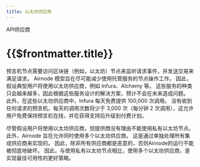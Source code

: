 ```yaml
---
title: 以太坊供应商
---
```


<TitleSpan>API供应商</TitleSpan>

# {{$frontmatter.title}}

<VersionWarning/>

<TOC class="table-of-contents" :include-level="[2,3]" />

预言机节点需要访问区块链（例如，以太坊）节点来监听请求事件，并发送交易来满足请求。 Airnode 模型旨在尽可能减少使用托管服务的节点操作工作。 因此，假设典型用户将使用以太坊供应商，例如 Infura、Alchemy 等。 这些服务的种类只会越来越多，因此根据这些服务设计的解决方案，预计不会在未来造成问题。 此外，在这些以太坊供应商中，Infura 每天免费提供 100,000 次调用。 没有收到任何请求的预言机，每天的调用次数将少于 3,000 次（每分钟 2 次调用），这允许用户免费保持预言机在线，并在获得支持后升级到付费计划。

尽管假设用户将使用以太坊供应商，但提供商没有理由不能使用私有以太坊节点。 此外，Airnode 旨在允许同时使用多个以太坊供应商。 这是通过单独处理所有集成供应商来实现的。 因此，除非所有供应商都是恶意的，否则Airnode的运行不能被彻底地破坏。 因此，与使用私有以太坊节点相比，使用多个以太坊供应商，是实现最佳可用性的更好策略。
